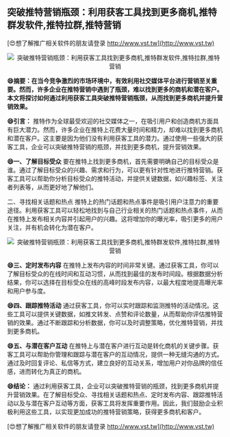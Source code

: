 ## **突破推特营销瓶颈：利用获客工具找到更多商机,推特群发软件,推特拉群,推特营销**

[😍想了解推广相关软件的朋友请登录 http://www.vst.tw](http://www.vst.tw)

 <center><img src="https://vst.tw/MP4/tuiguang/png/5.png" alt="突破推特营销瓶颈：利用获客工具找到更多商机,推特群发软件,推特拉群,推特营销"></center>

**😄摘要：在当今竞争激烈的市场环境中，有效利用社交媒体平台进行营销至关重要。然而，许多企业在推特营销中遇到了瓶颈，难以找到更多的商机和潜在客户。本文将探讨如何通过利用获客工具突破推特营销瓶颈，从而找到更多商机并提升营销效果。**

**😄引言：**
推特作为全球最受欢迎的社交媒体之一，在吸引用户和创造商机方面具有巨大潜力。然而，许多企业在推特上花费大量时间和精力，却难以找到更多商机和潜在客户。这主要是因为他们没有利用获客工具的潜力。通过使用一些强大的获客工具，企业可以突破推特营销的瓶颈，并找到更多商机，提升营销效果。

**😄一、了解目标受众**
要在推特上找到更多商机，首先需要明确自己的目标受众是谁。通过了解目标受众的兴趣、需求和行为，可以更有针对性地进行推特营销。获客工具可以帮助你分析目标受众的推特活动，并提供关键数据，如兴趣标签、关注者列表等，从而更好地了解他们。

二、寻找相关话题和热点
推特上的热门话题和热点事件是吸引用户注意力的重要途径。利用获客工具可以轻松地找到与自己行业相关的热门话题和热点事件，从而在推特上发布相关内容并引起用户的兴趣。这将增加你的曝光率，吸引更多的用户关注，并有机会转化为潜在客户。

 <center><img src="https://vst.tw/MP4/tuiguang/png/6.png" alt="突破推特营销瓶颈：利用获客工具找到更多商机,推特群发软件,推特拉群,推特营销"></center>

**😄三、定时发布内容**
在推特上发布内容的时间非常关键。通过获客工具，你可以了解目标受众的在线时间和互动习惯，从而找到最佳的发布时间段。根据数据分析结果，你可以选择在目标受众在线的高峰时段发布内容，以最大程度地提高曝光率和用户参与度。

**😄四、跟踪推特活动**
通过获客工具，你可以实时跟踪和监测推特的活动情况。这些工具可以提供关键数据，如推文转发、点赞和评论数量，从而帮助你评估推特营销的效果。通过不断跟踪和分析数据，你可以及时调整策略，优化推特营销，并找到更多商机。

**😄五、与潜在客户互动**
在推特上与潜在客户进行互动是转化商机的关键步骤。获客工具可以帮助你管理和跟踪与潜在客户的互动情况，提供一种无缝沟通的方式。通过及时回复评论、私信等方式，建立良好的互动关系，增加用户对你品牌的信任感，进而转化为真正的商机。

**😄结论：**
通过利用获客工具，企业可以突破推特营销的瓶颈，找到更多商机并提升营销效果。在了解目标受众、寻找相关话题和热点、定时发布内容、跟踪推特活动以及与潜在客户互动等方面，获客工具将发挥重要作用。因此，我们鼓励企业积极利用这些工具，以实现更加成功的推特营销策略，获得更多商机和客户。

[😍想了解推广相关软件的朋友请登录 http://www.vst.tw](http://www.vst.tw)



